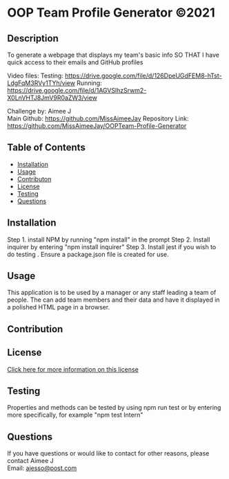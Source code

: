 # OOP Team Profile Generator ©2021 

## Description
To generate a webpage that displays my team's basic info
SO THAT I have quick access to their emails and GitHub profiles

Video files:
Testing: https://drive.google.com/file/d/126DpeUGdFEM8-hTst-LdgFqM3RVy1TYh/view
Running: https://drive.google.com/file/d/1AGVSlhzSrwm2-X0LnVHTJ8JmV9R0aZW3/view

Challenge by: Aimee J  
Main Github: https://github.com/MissAimeeJay
Repository Link: https://github.com/MissAimeeJay/OOPTeam-Profile-Generator  

## Table of Contents

* [Installation](#installation)
* [Usage](#usage)
* [Contributon](#credits)
* [License](#license)
* [Testing](#testing)
* [Questions](#questions)

## Installation
Step 1. install NPM by running "npm install" in the prompt Step 2. Install inquirer by entering "npm install inquirer" Step 3. Install jest if you wish to do testing .  Ensure a package.json file is created for use.

## Usage 
This application is to be used by a manager or any staff leading a team of people.  The can add team members and their data and have it displayed in a polished HTML page in a browser.

## Contribution
  
[]()

## License

[Click here for more information on this license](https://choosealicense.com/licenses/unlicense)


## Testing
Properties and methods can be tested by using npm run test or by entering more specifically, for example "npm test Intern"

## Questions
If you have questions or would like to contact for other reasons, please contact
Aimee J  
Email: ajesso@post.com

